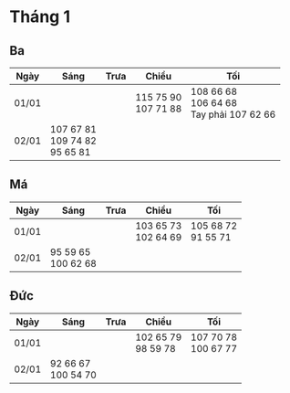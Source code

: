 # Tháng 1

## Ba

| Ngày  | Sáng | Trưa | Chiều | Tối |
|-------|------|------|-------|-----|
| 01/01 |      |      |115 75 90 <br> 107 71 88 | 108 66 68 <br> 106 64 68 <br> Tay phải 107 62 66 <br>
| 02/01 | 107 67 81 <br> 109 74 82 <br> 95 65 81 |

## Má 


| Ngày  | Sáng | Trưa | Chiều | Tối |
|-------|------|------|-------|-----|
| 01/01 |      |      |103 65 73 <br> 102 64 69 | 105 68 72 <br> 91 55 71 <br>
| 02/01 | 95 59 65 <br> 100 62 68 |

## Đức

| Ngày  | Sáng | Trưa | Chiều | Tối |
|-------|------|------|-------|-----|
| 01/01 |      |      |102 65 79 <br> 98 59 78 | 107 70 78 <br> 100 67 77
| 02/01 | 92 66 67 <br> 100 54 70 |
